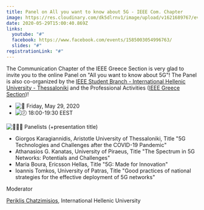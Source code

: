 ```yaml
---
title: Panel on All you want to know about 5G - IEEE Com. Chapter
image: https://res.cloudinary.com/dk5dlrnv1/image/upload/v1621689767/events/100660115_3444482558915187_6153517885428858880_n.jpg_xwg0jf.jpg
date: 2020-05-29T15:00:40.869Z
links:
  youtube: "#"
  facebook: https://www.facebook.com/events/1585003054996763/
  slides: "#"
registrationLink: "#"
---
```

The Communication Chapter of the IEEE Greece Section is very glad to invite you to the online Panel on "All you want to know about 5G"! The Panel is also co-organized by the [IEEE Student Branch - International Hellenic University - Thessaloniki](https://www.facebook.com/ieee.ihuthess/?__cft__[0]=AZVWAQc-tSxYt6NKbkH6NYTK4anejcc-WNG26ppoTh7QUOJd3gWdSajYCA1_lFef-BDJns3zqBvUYF_R4y754jVQsQFZNllVJJ_u1-z6U5HPa5MbdcpEdZSMLlwaReMUiwo&__tn__=q) and the Professional Activities ([IEEE Greece Section](https://www.facebook.com/IEEEGreece/?__cft__[0]=AZVWAQc-tSxYt6NKbkH6NYTK4anejcc-WNG26ppoTh7QUOJd3gWdSajYCA1_lFef-BDJns3zqBvUYF_R4y754jVQsQFZNllVJJ_u1-z6U5HPa5MbdcpEdZSMLlwaReMUiwo&__tn__=q))!

- ![📆](https://static.xx.fbcdn.net/images/emoji.php/v9/tff/1/16/1f4c6.png) Friday, May 29, 2020
- ![🕖](https://static.xx.fbcdn.net/images/emoji.php/v9/tae/1/16/1f556.png) 18:00-19:30 EEST

![💁🏻‍♂️](https://static.xx.fbcdn.net/images/emoji.php/v9/tb0/1/16/1f481_1f3fb_200d_2642.png)
Panelists (+presentation title)
- Giorgos Karagiannidis, Aristotle University of Thessaloniki, Title "5G Technologies and Challenges after the COVID-19 Pandemic"
- Athanasios G. Kanatas, University of Piraeus, Title "The Spectrum in 5G Networks: Potentials and Challenges"
- Maria Boura, Ericsson Hellas, Title "5G: Made for Innovation"
- Ioannis Tomkos, University of Patras, Title "Good practices of national strategies for the effective deployment of 5G networks"

Moderator

[Periklis Chatzimisios](https://www.facebook.com/periklis.chatzimisios?__cft__[0]=AZVWAQc-tSxYt6NKbkH6NYTK4anejcc-WNG26ppoTh7QUOJd3gWdSajYCA1_lFef-BDJns3zqBvUYF_R4y754jVQsQFZNllVJJ_u1-z6U5HPa5MbdcpEdZSMLlwaReMUiwo&__tn__=q), International Hellenic University